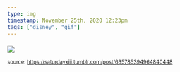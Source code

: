 ```yaml
---
type: img
timestamp: November 25th, 2020 12:23pm
tags: ["disney", "gif"]
---
```

####
<img src="https://saturdayxiii.github.io/media/635785394964840448.gif"/>
                                                                                
                
                
                
                
                                
<small>source: https://saturdayxiii.tumblr.com/post/635785394964840448</small>